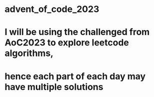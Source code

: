 # advent_of_code_2023
# I will be using the challenged from AoC2023 to explore leetcode algorithms,
# hence each part of each day may have multiple solutions